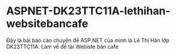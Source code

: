 # ASPNET-DK23TTC11A-lethihan-websitebancafe
Đây là bài báo cáo chuyên đề ASP.NET của mình là Lê Thị Hân lớp DK23TTC11A. Làm về đề tài Webiste bán cafe
